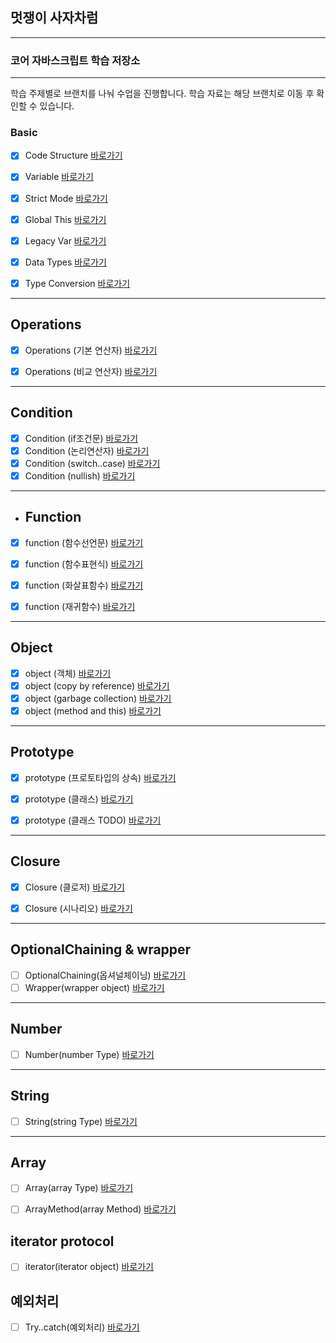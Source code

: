 


## 멋쟁이 사자차럼
---

### 코어 자바스크립트 학습 저장소

---

학습 주제별로 브랜치를 나눠 수업을 진행합니다.
학습 자료는 해당 브랜치로 이동 후 확인할 수 있습니다.



### Basic

- [x] Code Structure [바로가기](https://github.com/simseonbeom/core_js/blob/01.core/client/chapter/core/01.codeStructure.js)
- [x] Variable [바로가기](https://github.com/simseonbeom/core_js/blob/01.core/client/chapter/core/02.variables.js)
- [x] Strict Mode [바로가기](https://github.com/simseonbeom/core_js/blob/01.core/client/chapter/core/03.strictMode.js)
- [x] Global This [바로가기](https://github.com/simseonbeom/core_js/blob/01.core/client/chapter/core/04.globalThis.js)
- [x] Legacy Var [바로가기](https://github.com/simseonbeom/core_js/blob/01.core/client/chapter/core/05.legacyVar.js)
- [x] Data Types [바로가기](https://github.com/simseonbeom/core_js/blob/01.core/client/chapter/core/06.dataTypes.js)
- [x] Type Conversion [바로가기](https://github.com/simseonbeom/core_js/blob/01.core/client/chapter/core/07.typeConversion.js)



---

## Operations
- [x] Operations (기본 연산자) [바로가기](https://github.com/simseonbeom/core_js/blob/01.core/client/chapter/core/08-1.operation.js)
- [x] Operations (비교 연산자) [바로가기](https://github.com/simseonbeom/core_js/blob/01.core/client/chapter/core/08-2.operation.js)


---
## Condition
- [x] Condition (if조건문) [바로가기](https://github.com/simseonbeom/core_js/blob/01.core/client/chapter/core/09-1.conditions.js)
- [x] Condition (논리연산자) [바로가기](https://github.com/simseonbeom/core_js/blob/01.core/client/chapter/core/09-2.conditions.js)
- [x] Condition (switch..case) [바로가기](https://github.com/simseonbeom/core_js/blob/01.core/client/chapter/core/09-3.conditions.js)
- [x] Condition (nullish) [바로가기](https://github.com/simseonbeom/core_js/blob/01.core/client/chapter/core/09-4.conditions.js)

---
- ## Function
- [x] function (함수선언문) [바로가기](https://github.com/simseonbeom/core_js/blob/01.core/client/chapter/core/11-1.function.js)
- [x] function (함수표현식) [바로가기](https://github.com/simseonbeom/core_js/blob/01.core/client/chapter/core/11-2.function.js)
- [x] function (화살표함수) [바로가기](https://github.com/simseonbeom/core_js/blob/01.core/client/chapter/core/11-3.function.js)
- [x] function (재귀함수) [바로가기](https://github.com/simseonbeom/core_js/blob/01.core/client/chapter/core/11-4.function.js)


---

## Object
- [x] object (객체) [바로가기](https://github.com/simseonbeom/core_js/blob/01.core/client/chapter/core/12-1.object.js)
- [x] object (copy by reference) [바로가기](https://github.com/simseonbeom/core_js/blob/01.core/client/chapter/core/12-2.object.js)
- [x] object (garbage collection) [바로가기](https://github.com/simseonbeom/core_js/blob/01.core/client/chapter/core/12-3.object.js)
- [x] object (method and this) [바로가기](https://github.com/simseonbeom/core_js/blob/01.core/client/chapter/core/12-4.object.js)
- ---
## Prototype
- [x] prototype (프로토타입의 상속) [바로가기](https://github.com/simseonbeom/core_js/blob/01.core/client/chapter/core/13-1.prototype.js)
- [x] prototype (클래스) [바로가기](https://github.com/simseonbeom/core_js/blob/01.core/client/chapter/core/13-2.classes.js)
- [x] prototype (클래스 TODO) [바로가기](https://github.com/simseonbeom/core_js/blob/01.core/client/chapter/core/13-3.classes.js)



---
## Closure
- [x] Closure (클로저) [바로가기](https://github.com/simseonbeom/core_js/blob/01.core/client/chapter/core/14-1.closure.js)
- [x] Closure (시나리오) [바로가기](https://github.com/simseonbeom/core_js/blob/01.core/client/chapter/core/14-2.closure.js)



---
## OptionalChaining & wrapper
- [ ] OptionalChaining(옵셔널체이닝) [바로가기](https://github.com/simseonbeom/core_js/blob/01.core/client/chapter/core/15.Optional.js)
- [ ] Wrapper(wrapper object) [바로가기](https://github.com/simseonbeom/core_js/blob/01.core/client/chapter/core/16.wrapper.js)

---
## Number
- [ ] Number(number Type) [바로가기](https://github.com/simseonbeom/core_js/blob/01.core/client/chapter/core/17.number.js)
---
## String
- [ ] String(string Type) [바로가기](https://github.com/simseonbeom/core_js/blob/01.core/client/chapter/core/18.string.js)
---
## Array
- [ ] Array(array Type) [바로가기](https://github.com/simseonbeom/core_js/blob/01.core/client/chapter/core/19.array.js)
- [ ] ArrayMethod(array Method) [바로가기](https://github.com/simseonbeom/core_js/blob/01.core/client/chapter/core/20.arrayMethod.js)


## iterator protocol
- [ ] iterator(iterator object) [바로가기](https://github.com/simseonbeom/core_js/blob/01.core/client/chapter/core/21.iterator.js)


## 예외처리
- [ ] Try..catch(예외처리) [바로가기](https://github.com/simseonbeom/core_js/blob/01.core/client/chapter/core/22.tryCatch.js)






